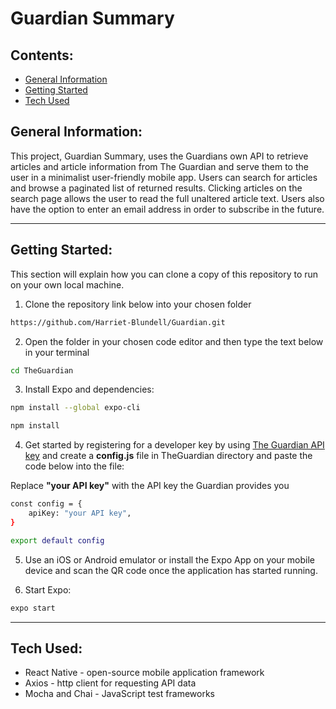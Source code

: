 # Guardian Summary

## Contents:

- [General Information](#General-Information)
- [Getting Started](#Getting-Started)
- [Tech Used](#Tech-Used)

## General Information:

This project, Guardian Summary, uses the Guardians own API to retrieve articles and article information from The Guardian and serve them to the user in a minimalist user-friendly mobile app.
Users can search for articles and browse a paginated list of returned results. Clicking articles on the search page allows the user to read the full unaltered article text.
Users also have the option to enter an email address in order to subscribe in the future.

---

## Getting Started:

This section will explain how you can clone a copy of this repository to run on your own local machine.

1. Clone the repository link below into your chosen folder

```bash
https://github.com/Harriet-Blundell/Guardian.git
```

2. Open the folder in your chosen code editor and then type the text below in your terminal

```bash
cd TheGuardian
```

3. Install Expo and dependencies:

```bash
npm install --global expo-cli

npm install
```

4. Get started by registering for a developer key by using [The Guardian API key](https://open-platform.theguardian.com/access/) and create a **config.js** file in TheGuardian directory and paste the code below into the file:

Replace **"your API key"** with the API key the Guardian provides you

```bash
const config = {
    apiKey: "your API key",
}

export default config
```

5. Use an iOS or Android emulator or install the Expo App on your mobile device and scan the QR code once the application has started running.

6. Start Expo:

```bash
expo start
```

---

## Tech Used:

- React Native - open-source mobile application framework
- Axios - http client for requesting API data
- Mocha and Chai - JavaScript test frameworks
